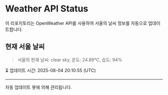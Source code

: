 
# Weather API Status

이 리포지토리는 OpenWeather API를 사용하여 서울의 날씨 정보를 자동으로 업데이트합니다.

## 현재 서울 날씨
> 서울의 현재 날씨: clear sky, 온도: 24.89°C, 습도: 94%

⏳ 업데이트 시간: 2025-08-04 20:10:55 (UTC)

---
자동 업데이트 봇에 의해 관리됩니다.
